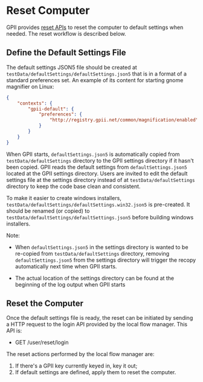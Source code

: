 # Reset Computer

GPII provides [reset APIs](FlowManager.md#reset) to reset the computer to default settings when needed. The reset workflow
is described below.

## Define the Default Settings File

The default settings JSON5 file should be created at `testData/defaultSettings/defaultSettings.json5` that is in a
format of a standard preferences set. An example of its content for starting gnome magnifier on Linux:

```json
{
    "contexts": {
        "gpii-default": {
            "preferences": {
                "http://registry.gpii.net/common/magnification/enabled": true
            }
        }
    }
}
```

When GPII starts, `defaultSettings.json5` is automatically copied from `testData/defaultSettings` directory to the GPII
settings directory if it hasn't been copied. GPII reads the default settings from `defaultSettings.json5` located
at the GPII settings directory. Users are invited to edit the default settings file at the settings directory instead
of at `testData/defaultSettings` directory to keep the code base clean and consistent.

To make it easier to create windows installers, `testData/defaultSettings/defaultSettings.win32.json5` is pre-created. It
should be renamed (or copied) to `testData/defaultSettings/defaultSettings.json5` before building windows installers.

Note:

* When `defaultSettings.json5` in the settings directory is wanted to be re-copied from `testData/defaultSettings` directory,
  removing `defaultSettings.json5` from the settings directory will trigger the recopy automatically next time when
  GPII starts.

* The actual location of the settings directory can be found at the beginning of the log output when GPII starts

## Reset the Computer

Once the default settings file is ready, the reset can be initiated by sending a HTTP request to the login API provided
by the local flow manager. This API is:

* GET /user/reset/login

The reset actions performed by the local flow manager are:

1. If there's a GPII key currently keyed in, key it out;
2. If default settings are defined, apply them to reset the computer.
